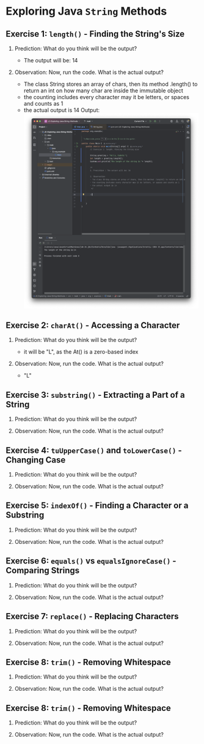 # Exploring Java `String`  Methods

## Exercise 1: `length()` - Finding the String's Size

1. Prediction: What do you think will be the output?
   -  The output will be: 14

2. Observation: Now, run the code. What is the actual output?
   - The class String stores an array of chars, then its method .length() to return an int on how many char are inside the immutable object
   - the counting includes every character may it be letters, or spaces and counts as 1
   - the actual output is 14
Output:
![](ss-ex1.png)
   
## Exercise 2: `charAt()` - Accessing a Character

1. Prediction: What do you think will be the output?
   - it will be "L", as the At() is a zero-based index

2. Observation: Now, run the code. What is the actual output?
   -  "L"

## Exercise 3: `substring()` - Extracting a Part of a String

1. Prediction: What do you think will be the output?

2. Observation: Now, run the code. What is the actual output?

## Exercise 4: `tuUpperCase()` and `toLowerCase()` - Changing Case

1. Prediction: What do you think will be the output?

2. Observation: Now, run the code. What is the actual output?

## Exercise 5: `indexOf()` - Finding a Character or a Substring

1. Prediction: What do you think will be the output?

2. Observation: Now, run the code. What is the actual output?

## Exercise 6: `equals()` vs `equalsIgnoreCase()` - Comparing Strings

1. Prediction: What do you think will be the output?

2. Observation: Now, run the code. What is the actual output?

## Exercise 7: `replace()` - Replacing Characters

1. Prediction: What do you think will be the output?

2. Observation: Now, run the code. What is the actual output?

## Exercise 8: `trim()` - Removing Whitespace

1. Prediction: What do you think will be the output?

2. Observation: Now, run the code. What is the actual output?

## Exercise 8: `trim()` - Removing Whitespace

1. Prediction: What do you think will be the output?

2. Observation: Now, run the code. What is the actual output?



